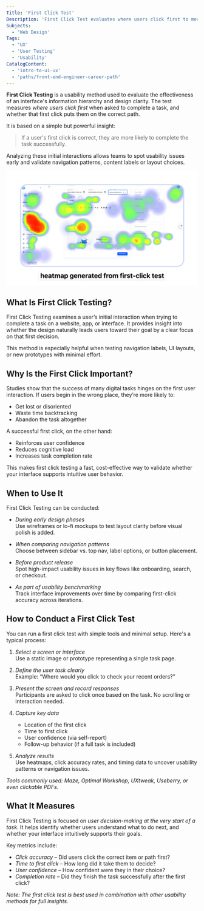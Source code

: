 ```yaml
---
Title: 'First Click Test'
Description: 'First Click Test evaluates where users click first to measure interface clarity and usability.'
Subjects:
  - 'Web Design'
Tags:
  - 'UX'
  - 'User Testing'
  - 'Usability'
CatalogContent:
  - 'intro-to-ui-ux'
  - 'paths/front-end-engineer-career-path'
---
```


**First Click Testing** is a usability method used to evaluate the effectiveness of an interface's information hierarchy and design clarity. The test measures _where users click first_ when asked to complete a task, and whether that first click puts them on the correct path.

It is based on a simple but powerful insight:

> If a user's first click is correct, they are more likely to complete the task successfully.

Analyzing these initial interactions allows teams to spot usability issues early and validate navigation patterns, content labels or layout choices.

![Screenshot of a first click heatmap from a user interace](https://raw.githubusercontent.com/Codecademy/docs/main/media/first-click-heatmap.png)

## What Is First Click Testing?

First Click Testing examines a user’s initial interaction when trying to complete a task on a website, app, or interface. It provides insight into whether the design naturally leads users toward their goal by a clear focus on that first decision.

This method is especially helpful when testing navigation labels, UI layouts, or new prototypes with minimal effort.

## Why Is the First Click Important?

Studies show that the success of many digital tasks hinges on the first user interaction. If users begin in the wrong place, they’re more likely to:

- Get lost or disoriented
- Waste time backtracking
- Abandon the task altogether

A successful first click, on the other hand:

- Reinforces user confidence
- Reduces cognitive load
- Increases task completion rate

This makes first click testing a fast, cost-effective way to validate whether your interface supports intuitive user behavior.

## When to Use It

First Click Testing can be conducted:

- _During early design phases_  
  Use wireframes or lo-fi mockups to test layout clarity before visual polish is added.

- _When comparing navigation patterns_  
  Choose between sidebar vs. top nav, label options, or button placement.

- _Before product release_  
  Spot high-impact usability issues in key flows like onboarding, search, or checkout.

- _As part of usability benchmarking_  
  Track interface improvements over time by comparing first-click accuracy across iterations.

## How to Conduct a First Click Test

You can run a first click test with simple tools and minimal setup. Here's a typical process:

1. _Select a screen or interface_  
   Use a static image or prototype representing a single task page.

2. _Define the user task clearly_  
   Example: “Where would you click to check your recent orders?”

3. _Present the screen and record responses_  
   Participants are asked to click once based on the task. No scrolling or interaction needed.

4. _Capture key data_

   - Location of the first click
   - Time to first click
   - User confidence (via self-report)
   - Follow-up behavior (if a full task is included)

5. _Analyze results_  
   Use heatmaps, click accuracy rates, and timing data to uncover usability patterns or navigation issues.

_Tools commonly used: Maze, Optimal Workshop, UXtweak, Useberry, or even clickable PDFs._

## What It Measures

First Click Testing is focused on _user decision-making at the very start of a task_. It helps identify whether users understand what to do next, and whether your interface intuitively supports their goals.

Key metrics include:

- _Click accuracy_ – Did users click the correct item or path first?
- _Time to first click_ – How long did it take them to decide?
- _User confidence_ – How confident were they in their choice?
- _Completion rate_ – Did they finish the task successfully after the first click?

_Note: The first click test is best used in combination with other usability methods for full insights._
